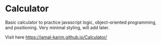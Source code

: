 # Calculator

Basic calculator to practice javascript logic, object-oriented programming, and positioning. Very minimal styling, will add later.

Visit here https://jamal-karim.github.io/Calculator/
